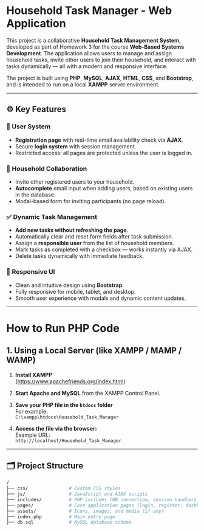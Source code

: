 #  Household Task Manager - Web Application

This project is a collaborative **Household Task Management System**, developed as part of Homework 3 for the course **Web-Based Systems Development**. The application allows users to manage and assign household tasks, invite other users to join their household, and interact with tasks dynamically — all with a modern and responsive interface.

The project is built using **PHP**, **MySQL**, **AJAX**, **HTML**, **CSS**, and **Bootstrap**, and is intended to run on a local **XAMPP** server environment.

---

## ⚙️ Key Features

### 🔐 User System
- **Registration page** with real-time email availability check via **AJAX**.
- Secure **login system** with session management.
- Restricted access: all pages are protected unless the user is logged in.

### 👥 Household Collaboration
- Invite other registered users to your household.
- **Autocomplete** email input when adding users, based on existing users in the database.
- Modal-based form for inviting participants (no page reload).

### ✅ Dynamic Task Management
- **Add new tasks without refreshing the page**.
- Automatically clear and reset form fields after task submission.
- Assign a **responsible user** from the list of household members.
- Mark tasks as completed with a checkbox — works instantly via AJAX.
- Delete tasks dynamically with immediate feedback.

### 📱 Responsive UI
- Clean and intuitive design using **Bootstrap**.
- Fully responsive for mobile, tablet, and desktop.
- Smooth user experience with modals and dynamic content updates.

---
# How to Run PHP Code

## 1. Using a Local Server (like XAMPP / MAMP / WAMP)

1. **Install XAMPP**  
  (https://www.apachefriends.org/index.html)

2. **Start Apache and MySQL** from the XAMPP Control Panel.

3. **Save your PHP file in the `htdocs` folder**  
   For example:  
   `C:\xampp\htdocs\Household_Task_Manager`

4. **Access the file via the browser:**  
   Example URL:  
   `http://localhost/Household_Task_Manager`

---

## 🗂️ Project Structure

```bash
/
├── css/               # Custom CSS styles
├── js/                # JavaScript and AJAX scripts
├── includes/          # PHP includes (DB connection, session handlers, etc.)
├── pages/             # Core application pages (login, register, dashboard, etc.)
├── assets/            # Icons, images, and media (if any)
├── index.php          # Main entry page
├── db.sql             # MySQL database schema

